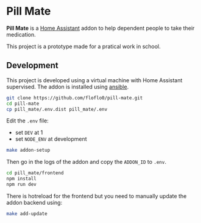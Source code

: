 # Pill Mate

**Pill Mate** is a [Home Assistant](https://www.home-assistant.io/) addon to
help dependent people to take their medication.

This project is a prototype made for a pratical work in school.

## Development

This project is developed using a virtual machine with Home Assistant
supervised. The addon is installed using [ansible](https://www.ansible.com/).

```sh
git clone https://github.com/floflo0/pill-mate.git
cd pill-mate
cp pill_mate/.env.dist pill_mate/.env
```

Edit the `.env` file:
 - set `DEV` at 1
 - set `NODE_ENV` at development

```sh
make addon-setup
```

Then go in the logs of the addon and copy the `ADDON_ID` to `.env`.

```sh
cd pill_mate/frontend
npm install
npm run dev
```

There is hotreload for the frontend but you need to manually update the addon
backend using:

```sh
make add-update
```
